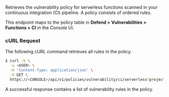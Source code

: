 Retrieves the vulnerability policy for serverless functions scanned in your continuous integration (CI) pipeline.
A policy consists of ordered rules.

This endpoint maps to the policy table in **Defend > Vulnerabilities > Functions > CI** in the Console UI.


### cURL Request

The following cURL command retrieves all rules in the policy.

```bash
$ curl -k \
  -u <USER> \
  -H 'Content-Type: application/json' \
  -X GET \
  https://<CONSOLE>/api/v1/policies/vulnerability/ci/serverless?project=<PROJECT>
```

A successful response contains a list of vulnerability rules in the policy.

